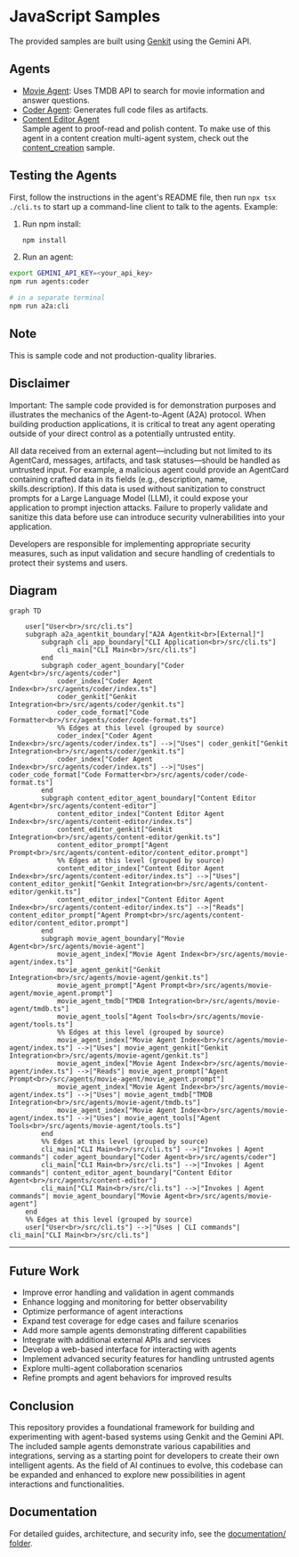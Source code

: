 # JavaScript Samples

The provided samples are built using [Genkit](https://genkit.dev/) using the Gemini API.

## Agents

- [Movie Agent](src/agents/movie-agent/README.md): Uses TMDB API to search for movie information and answer questions.
- [Coder Agent](src/agents/coder/README.md): Generates full code files as artifacts.
- [Content Editor Agent](src/agents/content-editor/README.md)  
    Sample agent to proof-read and polish content. To make use of this agent in a content creation multi-agent system, check out the [content_creation](../python/hosts/content_creation/README.md) sample.

## Testing the Agents

First, follow the instructions in the agent's README file, then run `npx tsx ./cli.ts` to start up a command-line client to talk to the agents. Example:

1. Run npm install:

    ```bash
    npm install
    ```

2. Run an agent:

```bash
export GEMINI_API_KEY=<your_api_key>
npm run agents:coder

# in a separate terminal
npm run a2a:cli
```

## Note

This is sample code and not production-quality libraries.

## Disclaimer

Important: The sample code provided is for demonstration purposes and illustrates the
mechanics of the Agent-to-Agent (A2A) protocol. When building production applications,
it is critical to treat any agent operating outside of your direct control as a
potentially untrusted entity.

All data received from an external agent—including but not limited to its AgentCard,
messages, artifacts, and task statuses—should be handled as untrusted input. For
example, a malicious agent could provide an AgentCard containing crafted data in its
fields (e.g., description, name, skills.description). If this data is used without
sanitization to construct prompts for a Large Language Model (LLM), it could expose
your application to prompt injection attacks.  Failure to properly validate and
sanitize this data before use can introduce security vulnerabilities into your
application.

Developers are responsible for implementing appropriate security measures, such as
input validation and secure handling of credentials to protect their systems and users.

## Diagram

```mermaid
graph TD

    user["User<br>/src/cli.ts"]
    subgraph a2a_agentkit_boundary["A2A Agentkit<br>[External]"]
        subgraph cli_app_boundary["CLI Application<br>/src/cli.ts"]
            cli_main["CLI Main<br>/src/cli.ts"]
        end
        subgraph coder_agent_boundary["Coder Agent<br>/src/agents/coder"]
            coder_index["Coder Agent Index<br>/src/agents/coder/index.ts"]
            coder_genkit["Genkit Integration<br>/src/agents/coder/genkit.ts"]
            coder_code_format["Code Formatter<br>/src/agents/coder/code-format.ts"]
            %% Edges at this level (grouped by source)
            coder_index["Coder Agent Index<br>/src/agents/coder/index.ts"] -->|"Uses"| coder_genkit["Genkit Integration<br>/src/agents/coder/genkit.ts"]
            coder_index["Coder Agent Index<br>/src/agents/coder/index.ts"] -->|"Uses"| coder_code_format["Code Formatter<br>/src/agents/coder/code-format.ts"]
        end
        subgraph content_editor_agent_boundary["Content Editor Agent<br>/src/agents/content-editor"]
            content_editor_index["Content Editor Agent Index<br>/src/agents/content-editor/index.ts"]
            content_editor_genkit["Genkit Integration<br>/src/agents/content-editor/genkit.ts"]
            content_editor_prompt["Agent Prompt<br>/src/agents/content-editor/content_editor.prompt"]
            %% Edges at this level (grouped by source)
            content_editor_index["Content Editor Agent Index<br>/src/agents/content-editor/index.ts"] -->|"Uses"| content_editor_genkit["Genkit Integration<br>/src/agents/content-editor/genkit.ts"]
            content_editor_index["Content Editor Agent Index<br>/src/agents/content-editor/index.ts"] -->|"Reads"| content_editor_prompt["Agent Prompt<br>/src/agents/content-editor/content_editor.prompt"]
        end
        subgraph movie_agent_boundary["Movie Agent<br>/src/agents/movie-agent"]
            movie_agent_index["Movie Agent Index<br>/src/agents/movie-agent/index.ts"]
            movie_agent_genkit["Genkit Integration<br>/src/agents/movie-agent/genkit.ts"]
            movie_agent_prompt["Agent Prompt<br>/src/agents/movie-agent/movie_agent.prompt"]
            movie_agent_tmdb["TMDB Integration<br>/src/agents/movie-agent/tmdb.ts"]
            movie_agent_tools["Agent Tools<br>/src/agents/movie-agent/tools.ts"]
            %% Edges at this level (grouped by source)
            movie_agent_index["Movie Agent Index<br>/src/agents/movie-agent/index.ts"] -->|"Uses"| movie_agent_genkit["Genkit Integration<br>/src/agents/movie-agent/genkit.ts"]
            movie_agent_index["Movie Agent Index<br>/src/agents/movie-agent/index.ts"] -->|"Reads"| movie_agent_prompt["Agent Prompt<br>/src/agents/movie-agent/movie_agent.prompt"]
            movie_agent_index["Movie Agent Index<br>/src/agents/movie-agent/index.ts"] -->|"Uses"| movie_agent_tmdb["TMDB Integration<br>/src/agents/movie-agent/tmdb.ts"]
            movie_agent_index["Movie Agent Index<br>/src/agents/movie-agent/index.ts"] -->|"Uses"| movie_agent_tools["Agent Tools<br>/src/agents/movie-agent/tools.ts"]
        end
        %% Edges at this level (grouped by source)
        cli_main["CLI Main<br>/src/cli.ts"] -->|"Invokes | Agent commands"| coder_agent_boundary["Coder Agent<br>/src/agents/coder"]
        cli_main["CLI Main<br>/src/cli.ts"] -->|"Invokes | Agent commands"| content_editor_agent_boundary["Content Editor Agent<br>/src/agents/content-editor"]
        cli_main["CLI Main<br>/src/cli.ts"] -->|"Invokes | Agent commands"| movie_agent_boundary["Movie Agent<br>/src/agents/movie-agent"]
    end
    %% Edges at this level (grouped by source)
    user["User<br>/src/cli.ts"] -->|"Uses | CLI commands"| cli_main["CLI Main<br>/src/cli.ts"]

```

---

## Future Work

- Improve error handling and validation in agent commands
- Enhance logging and monitoring for better observability
- Optimize performance of agent interactions
- Expand test coverage for edge cases and failure scenarios
- Add more sample agents demonstrating different capabilities
- Integrate with additional external APIs and services
- Develop a web-based interface for interacting with agents
- Implement advanced security features for handling untrusted agents
- Explore multi-agent collaboration scenarios
- Refine prompts and agent behaviors for improved results

## Conclusion

This repository provides a foundational framework for building and experimenting with agent-based systems using Genkit and the Gemini API. The included sample agents demonstrate various capabilities and integrations, serving as a starting point for developers to create their own intelligent agents. As the field of AI continues to evolve, this codebase can be expanded and enhanced to explore new possibilities in agent interactions and functionalities.

## Documentation

For detailed guides, architecture, and security info, see the [documentation/ folder](documentation/).
